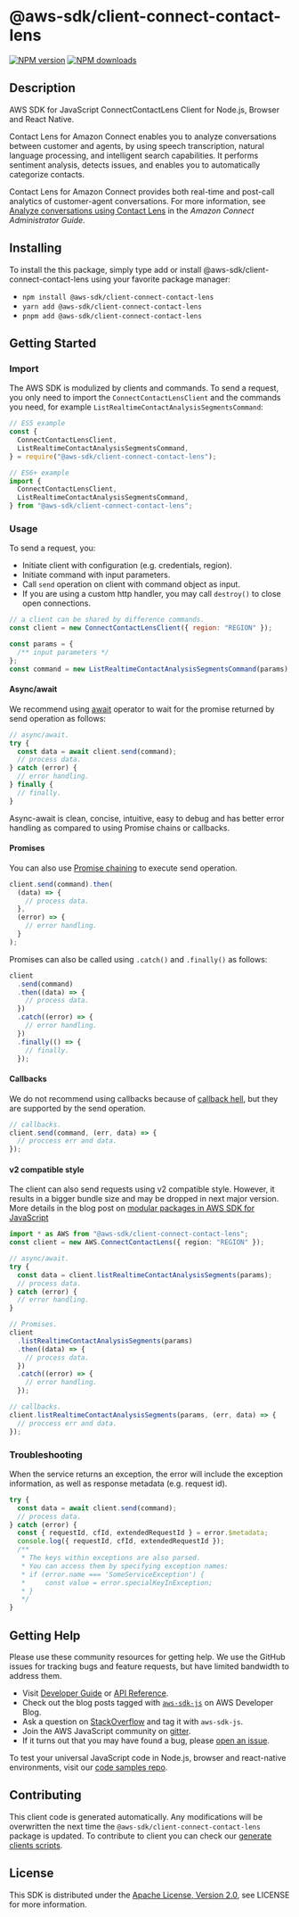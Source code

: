 # @aws-sdk/client-connect-contact-lens

[![NPM version](https://img.shields.io/npm/v/@aws-sdk/client-connect-contact-lens/latest.svg)](https://www.npmjs.com/package/@aws-sdk/client-connect-contact-lens)
[![NPM downloads](https://img.shields.io/npm/dm/@aws-sdk/client-connect-contact-lens.svg)](https://www.npmjs.com/package/@aws-sdk/client-connect-contact-lens)

## Description

AWS SDK for JavaScript ConnectContactLens Client for Node.js, Browser and React Native.

<p>Contact Lens for Amazon Connect enables you to analyze conversations between customer and agents,
by using speech transcription, natural language processing, and intelligent search
capabilities. It performs sentiment analysis, detects issues, and enables you to automatically
categorize contacts.</p>
<p>Contact Lens for Amazon Connect provides both real-time and post-call analytics of customer-agent
conversations. For more information, see <a href="https://docs.aws.amazon.com/connect/latest/adminguide/analyze-conversations.html">Analyze conversations using
Contact Lens</a> in the <i>Amazon Connect Administrator Guide</i>. </p>

## Installing

To install the this package, simply type add or install @aws-sdk/client-connect-contact-lens
using your favorite package manager:

- `npm install @aws-sdk/client-connect-contact-lens`
- `yarn add @aws-sdk/client-connect-contact-lens`
- `pnpm add @aws-sdk/client-connect-contact-lens`

## Getting Started

### Import

The AWS SDK is modulized by clients and commands.
To send a request, you only need to import the `ConnectContactLensClient` and
the commands you need, for example `ListRealtimeContactAnalysisSegmentsCommand`:

```js
// ES5 example
const {
  ConnectContactLensClient,
  ListRealtimeContactAnalysisSegmentsCommand,
} = require("@aws-sdk/client-connect-contact-lens");
```

```ts
// ES6+ example
import {
  ConnectContactLensClient,
  ListRealtimeContactAnalysisSegmentsCommand,
} from "@aws-sdk/client-connect-contact-lens";
```

### Usage

To send a request, you:

- Initiate client with configuration (e.g. credentials, region).
- Initiate command with input parameters.
- Call `send` operation on client with command object as input.
- If you are using a custom http handler, you may call `destroy()` to close open connections.

```js
// a client can be shared by difference commands.
const client = new ConnectContactLensClient({ region: "REGION" });

const params = {
  /** input parameters */
};
const command = new ListRealtimeContactAnalysisSegmentsCommand(params);
```

#### Async/await

We recommend using [await](https://developer.mozilla.org/en-US/docs/Web/JavaScript/Reference/Operators/await)
operator to wait for the promise returned by send operation as follows:

```js
// async/await.
try {
  const data = await client.send(command);
  // process data.
} catch (error) {
  // error handling.
} finally {
  // finally.
}
```

Async-await is clean, concise, intuitive, easy to debug and has better error handling
as compared to using Promise chains or callbacks.

#### Promises

You can also use [Promise chaining](https://developer.mozilla.org/en-US/docs/Web/JavaScript/Guide/Using_promises#chaining)
to execute send operation.

```js
client.send(command).then(
  (data) => {
    // process data.
  },
  (error) => {
    // error handling.
  }
);
```

Promises can also be called using `.catch()` and `.finally()` as follows:

```js
client
  .send(command)
  .then((data) => {
    // process data.
  })
  .catch((error) => {
    // error handling.
  })
  .finally(() => {
    // finally.
  });
```

#### Callbacks

We do not recommend using callbacks because of [callback hell](http://callbackhell.com/),
but they are supported by the send operation.

```js
// callbacks.
client.send(command, (err, data) => {
  // proccess err and data.
});
```

#### v2 compatible style

The client can also send requests using v2 compatible style.
However, it results in a bigger bundle size and may be dropped in next major version. More details in the blog post
on [modular packages in AWS SDK for JavaScript](https://aws.amazon.com/blogs/developer/modular-packages-in-aws-sdk-for-javascript/)

```ts
import * as AWS from "@aws-sdk/client-connect-contact-lens";
const client = new AWS.ConnectContactLens({ region: "REGION" });

// async/await.
try {
  const data = client.listRealtimeContactAnalysisSegments(params);
  // process data.
} catch (error) {
  // error handling.
}

// Promises.
client
  .listRealtimeContactAnalysisSegments(params)
  .then((data) => {
    // process data.
  })
  .catch((error) => {
    // error handling.
  });

// callbacks.
client.listRealtimeContactAnalysisSegments(params, (err, data) => {
  // proccess err and data.
});
```

### Troubleshooting

When the service returns an exception, the error will include the exception information,
as well as response metadata (e.g. request id).

```js
try {
  const data = await client.send(command);
  // process data.
} catch (error) {
  const { requestId, cfId, extendedRequestId } = error.$metadata;
  console.log({ requestId, cfId, extendedRequestId });
  /**
   * The keys within exceptions are also parsed.
   * You can access them by specifying exception names:
   * if (error.name === 'SomeServiceException') {
   *     const value = error.specialKeyInException;
   * }
   */
}
```

## Getting Help

Please use these community resources for getting help.
We use the GitHub issues for tracking bugs and feature requests, but have limited bandwidth to address them.

- Visit [Developer Guide](https://docs.aws.amazon.com/sdk-for-javascript/v3/developer-guide/welcome.html)
  or [API Reference](https://docs.aws.amazon.com/AWSJavaScriptSDK/v3/latest/index.html).
- Check out the blog posts tagged with [`aws-sdk-js`](https://aws.amazon.com/blogs/developer/tag/aws-sdk-js/)
  on AWS Developer Blog.
- Ask a question on [StackOverflow](https://stackoverflow.com/questions/tagged/aws-sdk-js) and tag it with `aws-sdk-js`.
- Join the AWS JavaScript community on [gitter](https://gitter.im/aws/aws-sdk-js-v3).
- If it turns out that you may have found a bug, please [open an issue](https://github.com/aws/aws-sdk-js-v3/issues/new/choose).

To test your universal JavaScript code in Node.js, browser and react-native environments,
visit our [code samples repo](https://github.com/aws-samples/aws-sdk-js-tests).

## Contributing

This client code is generated automatically. Any modifications will be overwritten the next time the `@aws-sdk/client-connect-contact-lens` package is updated.
To contribute to client you can check our [generate clients scripts](https://github.com/aws/aws-sdk-js-v3/tree/master/scripts/generate-clients).

## License

This SDK is distributed under the
[Apache License, Version 2.0](http://www.apache.org/licenses/LICENSE-2.0),
see LICENSE for more information.
